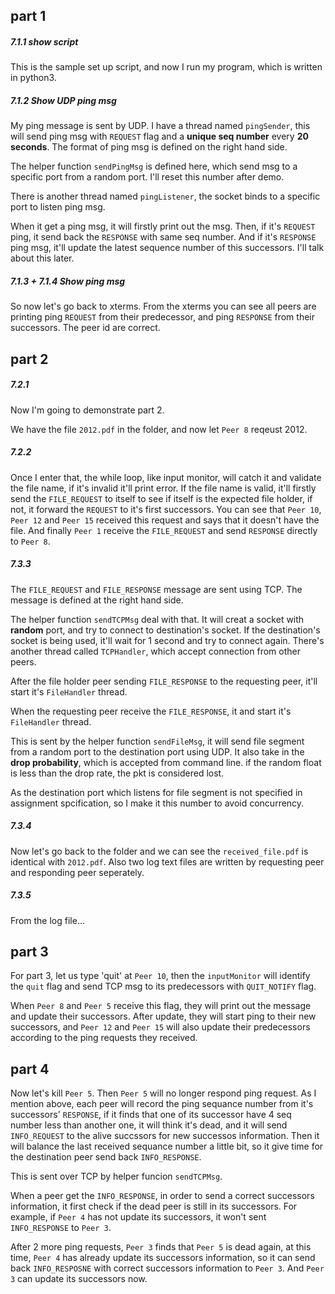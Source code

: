 ## part 1

##### 7.1.1 show script
This is the sample set up script, and now I run my program, which is written in python3.

##### 7.1.2 Show UDP ping msg
My ping message is sent by UDP.
I have a thread named `pingSender`, this will send ping msg with `REQUEST` flag and a **unique seq number** every **20 seconds**. The format of ping msg is defined on the right hand side.

The helper function `sendPingMsg` is defined here, which send msg to a specific port from a random port. I'll reset this number after demo.

There is another thread named `pingListener`, the socket binds to a specific port to listen ping msg.

When it get a ping msg, it will firstly print out the msg. Then, if it's `REQUEST` ping, it send back the `RESPONSE` with same seq number. And if it's `RESPONSE` ping msg, it'll update the latest sequence number of this successors. I'll talk about this later.

##### 7.1.3 + 7.1.4 Show ping msg
So now let's go back to xterms. From the xterms you can see all peers are printing ping `REQUEST` from their predecessor, and ping `RESPONSE` from their successors. The peer id are correct.


## part 2

##### 7.2.1
Now I'm going to demonstrate part 2.

We have the file `2012.pdf` in the folder, and now let `Peer 8` reqeust 2012. 

##### 7.2.2
Once I enter that, the while loop, like input monitor, will catch it and validate the file name, if it's invalid it'll print error. If the file name is valid, it'll firstly send the `FILE_REQUEST` to itself to see if itself is the expected file holder, if not, it forward the `REQUEST` to it's first successors. You can see that `Peer 10`, `Peer 12` and `Peer 15` received this request and says that it doesn't have the file. And finally `Peer 1` receive the `FILE_REQUEST` and send `RESPONSE` directly to `Peer 8`. 

##### 7.3.3
The `FILE_REQUEST` and `FILE_RESPONSE` message are sent using TCP. The message is defined at the right hand side.

The helper function `sendTCPMsg` deal with that. It will creat a socket with **random** port, and try to connect to destination's socket. If the destination's socket is being used, it'll wait for 1 second and try to connect again. 
There's another thread called `TCPHandler`, which accept connection from other peers. 

After the file holder peer sending `FILE_RESPONSE` to the requesting peer, it'll start it's `FileHandler` thread.

When the requesting peer receive the `FILE_RESPONSE`, it and start it's `FileHandler` thread.


This is sent by the helper function `sendFileMsg`, it will send file segment from a random port to the destination port using UDP. It also take in the **drop probability**, which is accepted from command line. if the random float is less than the drop rate, the pkt is considered lost.

 As the destination port which listens for file segment is not specified in assignment spcification, so I make it this number to avoid concurrency. 

##### 7.3.4
Now let's go back to the folder and we can see the `received_file.pdf` is identical with `2012.pdf`. Also two log text files are written by requesting peer and responding peer seperately. 

##### 7.3.5
From the log file...

## part 3
For part 3, let us type 'quit' at `Peer 10`, then the `inputMonitor` will identify the `quit` flag and send TCP msg to its predecessors with `QUIT_NOTIFY` flag. 

When `Peer 8` and `Peer 5` receive this flag, they will print out the message and update their successors. After update, they will start ping to their new successors, and `Peer 12` and `Peer 15` will also update their predecessors according to the ping requests they received.

## part 4

Now let's kill `Peer 5`. Then `Peer 5` will no longer respond ping request. As I mention above, each peer will record the ping sequance number from it's successors' `RESPONSE`, if it finds that one of its successor have 4 seq number less than another one, it will think it's dead, and it will send `INFO_REQUEST` to the alive succssors for new successos information. Then it will balance the last received sequance number a little bit, so it give time for the destination peer send back `INFO_RESPONSE`.

This is sent over TCP by helper funcion `sendTCPMsg`.

When a peer get the `INFO_RESPONSE`, in order to send a correct successors information, it first check if the dead peer is still in its successors. For example, if `Peer 4` has not update its successors, it won't sent `INFO_RESPONSE` to `Peer 3`. 

After 2 more ping requests,  `Peer 3` finds that `Peer 5` is dead again, at this time, `Peer 4` has already update its successors information, so it can send back `INFO_RESPOSNE` with correct successors information to `Peer 3`. And `Peer 3` can update its successors now.
